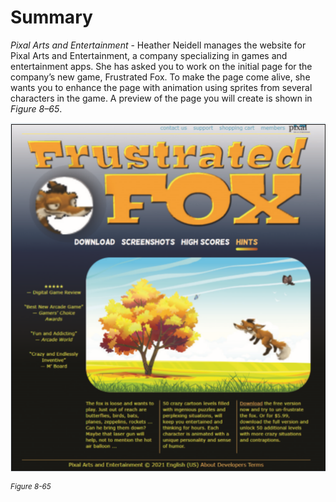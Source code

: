 # Summary

*Pixal Arts and Entertainment* - Heather Neidell manages the website for Pixal Arts and Entertainment, a company specializing in games and entertainment apps. She has asked you to work on the initial page for the company’s new game, Frustrated Fox. To make the page come alive, she wants you to enhance the page with animation using sprites from several characters in the game. A preview of the page you will create is shown in *Figure 8–65*.

![A homepage preview of “Frustrated Fox” website. The page displays the animation of a fox jumping towards a tree followed by a description about the animation.  ](../assets/uhEnn7lR5OSXfSiE5N5g.png)

<sup>*Figure 8-65*</sup>


